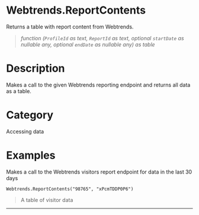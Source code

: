 ﻿# Webtrends.ReportContents
Returns a table with report content from Webtrends.
> _function (<code>ProfileId</code> as text, <code>ReportId</code> as text, optional <code>startDate</code> as nullable any, optional <code>endDate</code> as nullable any) as table_
# Description 
Makes a call to the given Webtrends reporting endpoint and returns all data as a table.
# Category 
Accessing data
# Examples 
Makes a call to the Webtrends visitors report endpoint for data in the last 30 days
```
Webtrends.ReportContents("98765", "xPcmTDDP0P6")
```
> A table of visitor data
***
